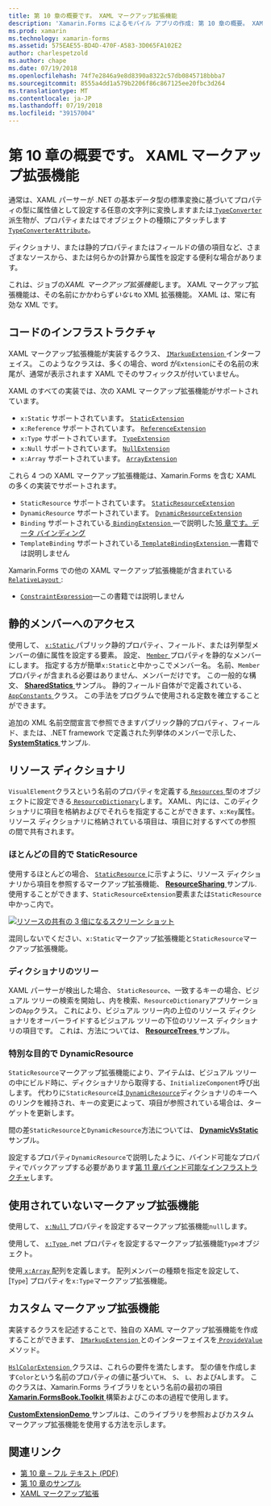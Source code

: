 ```yaml
---
title: 第 10 章の概要です。 XAML マークアップ拡張機能
description: 'Xamarin.Forms によるモバイル アプリの作成: 第 10 章の概要。 XAML マークアップ拡張機能'
ms.prod: xamarin
ms.technology: xamarin-forms
ms.assetid: 575EAE55-BD4D-470F-A583-3D065FA102E2
author: charlespetzold
ms.author: chape
ms.date: 07/19/2018
ms.openlocfilehash: 74f7e2846a9e8d8390a8322c57db0845718bbba7
ms.sourcegitcommit: 8555a4dd1a579b2206f86c867125ee20fbc3d264
ms.translationtype: MT
ms.contentlocale: ja-JP
ms.lasthandoff: 07/19/2018
ms.locfileid: "39157004"
---
```

# <a name="summary-of-chapter-10-xaml-markup-extensions"></a>第 10 章の概要です。 XAML マークアップ拡張機能

通常は、XAML パーサーが .NET の基本データ型の標準変換に基づいてプロパティの型に属性値として設定する任意の文字列に変換しますまたは[ `TypeConverter` ](xref:Xamarin.Forms.TypeConverter)派生物が、プロパティまたはでオブジェクトの種類にアタッチします[`TypeConverterAttribute`](xref:Xamarin.Forms.TypeConverterAttribute)。

ディクショナリ、または静的プロパティまたはフィールドの値の項目など、さまざまなソースから、または何らかの計算から属性を設定する便利な場合があります。

これは、ジョブの*XAML マークアップ拡張機能*します。 XAML マークアップ拡張機能は、その名前にかかわらず*いない*to XML 拡張機能。 XAML は、常に有効な XML です。

## <a name="the-code-infrastructure"></a>コードのインフラストラクチャ

XAML マークアップ拡張機能が実装するクラス、 [ `IMarkupExtension` ](xref:Xamarin.Forms.Xaml.IMarkupExtension)インターフェイス。 このようなクラスは、多くの場合、word が`Extension`にその名前の末尾が、通常が表示されます XAML でそのサフィックスが付いていません。

XAML のすべての実装では、次の XAML マークアップ拡張機能がサポートされています。

- `x:Static` サポートされています。 [`StaticExtension`](xref:Xamarin.Forms.Xaml.StaticExtension)
- `x:Reference` サポートされています。 [`ReferenceExtension`](xref:Xamarin.Forms.Xaml.ReferenceExtension)
- `x:Type` サポートされています。 [`TypeExtension`](xref:Xamarin.Forms.Xaml.TypeExtension)
- `x:Null` サポートされています。 [`NullExtension`](xref:Xamarin.Forms.Xaml.NullExtension)
- `x:Array` サポートされています。 [`ArrayExtension`](xref:Xamarin.Forms.Xaml.ArrayExtension)

これら 4 つの XAML マークアップ拡張機能は、Xamarin.Forms を含む XAML の多くの実装でサポートされます。

- `StaticResource` サポートされています。 [`StaticResourceExtension`](xref:Xamarin.Forms.Xaml.StaticResourceExtension)
- `DynamicResource` サポートされています。 [`DynamicResourceExtension`](xref:Xamarin.Forms.Xaml.DynamicResourceExtension)
- `Binding` サポートされている[ `BindingExtension` ](xref:Xamarin.Forms.Xaml.BindingExtension)&mdash;で説明した[16 章です。データ バインディング](#chapter16)
- `TemplateBinding` サポートされている[ `TemplateBindingExtension` ](xref:Xamarin.Forms.Xaml.TemplateBindingExtension)&mdash;書籍では説明しません

Xamarin.Forms での他の XAML マークアップ拡張機能が含まれている[ `RelativeLayout` ](xref:Xamarin.Forms.RelativeLayout):

- [`ConstraintExpression`](xref:Xamarin.Forms.ConstraintExpression)&mdash;この書籍では説明しません

## <a name="accessing-static-members"></a>静的メンバーへのアクセス

使用して、 [ `x:Static` ](xref:Xamarin.Forms.Xaml.StaticExtension)パブリック静的プロパティ、フィールド、または列挙型メンバーの値に属性を設定する要素。 設定、 [ `Member` ](xref:Xamarin.Forms.Xaml.StaticExtension.Member)プロパティを静的なメンバーにします。 指定する方が簡単`x:Static`と中かっこでメンバー名。 名前、`Member`プロパティが含まれる必要はありません、メンバーだけです。 この一般的な構文、 [ **SharedStatics** ](https://github.com/xamarin/xamarin-forms-book-samples/tree/master/Chapter10/SharedStatics)サンプル。 静的フィールド自体がで定義されている、 [ `AppConstants` ](https://github.com/xamarin/xamarin-forms-book-samples/blob/master/Chapter10/SharedStatics/SharedStatics/SharedStatics/AppConstants.cs)クラス。 この手法をプログラムで使用される定数を確立することができます。

追加の XML 名前空間宣言で参照できますパブリック静的プロパティ、フィールド、または、.NET framework で定義された列挙体のメンバーで示した、 [ **SystemStatics** ](https://github.com/xamarin/xamarin-forms-book-samples/tree/master/Chapter10/SystemStatics)サンプル.

## <a name="resource-dictionaries"></a>リソース ディクショナリ

`VisualElement`クラスという名前のプロパティを定義する[ `Resources` ](xref:Xamarin.Forms.VisualElement.Resources)型のオブジェクトに設定できる[ `ResourceDictionary`](xref:Xamarin.Forms.ResourceDictionary)します。 XAML、内には、このディクショナリに項目を格納およびでそれらを指定することができます、`x:Key`属性。 リソース ディクショナリに格納されている項目は、項目に対するすべての参照の間で共有されます。

### <a name="staticresource-for-most-purposes"></a>ほとんどの目的で StaticResource

使用するほとんどの場合、 [ `StaticResource` ](xref:Xamarin.Forms.Xaml.StaticResourceExtension)に示すように、リソース ディクショナリから項目を参照するマークアップ拡張機能、 [ **ResourceSharing** ](https://github.com/xamarin/xamarin-forms-book-samples/tree/master/Chapter10/ResourceSharing)サンプル. 使用することができます、`StaticResourceExtension`要素または`StaticResource`中かっこ内で。

[![リソースの共有の 3 倍になるスクリーン ショット](images/ch10fg03-small.png "リソースの共有")](images/ch10fg03-large.png#lightbox "リソースの共有")

混同しないでください、`x:Static`マークアップ拡張機能と`StaticResource`マークアップ拡張機能。

### <a name="a-tree-of-dictionaries"></a>ディクショナリのツリー

XAML パーサーが検出した場合、 `StaticResource`、一致するキーの場合、ビジュアル ツリーの検索を開始し、内を検索、`ResourceDictionary`アプリケーションの`App`クラス。 これにより、ビジュアル ツリー内の上位のリソース ディクショナリをオーバーライドするビジュアル ツリーの下位のリソース ディクショナリの項目です。 これは、方法については、 [ **ResourceTrees** ](https://github.com/xamarin/xamarin-forms-book-samples/tree/master/Chapter10/ResourceTrees)サンプル。

### <a name="dynamicresource-for-special-purposes"></a>特別な目的で DynamicResource

`StaticResource`マークアップ拡張機能により、アイテムは、ビジュアル ツリーの中にビルド時に、ディクショナリから取得する、`InitializeComponent`呼び出します。 代わりに`StaticResource`は[ `DynamicResource`](xref:Xamarin.Forms.Xaml.DynamicResourceExtension)ディクショナリのキーへのリンクを維持され、キーの変更によって、項目が参照されている場合は、ターゲットを更新します。

間の差`StaticResource`と`DynamicResource`方法については、 [ **DynamicVsStatic** ](https://github.com/xamarin/xamarin-forms-book-samples/tree/master/Chapter10/DynamicVsStatic)サンプル。

設定するプロパティ`DynamicResource`で説明したように、バインド可能なプロパティでバックアップする必要があります[第 11 章バインド可能なインフラストラクチャ](chapter11.md)します。

## <a name="lesser-used-markup-extensions"></a>使用されていないマークアップ拡張機能

使用して、 [ `x:Null` ](xref:Xamarin.Forms.Xaml.NullExtension)プロパティを設定するマークアップ拡張機能`null`します。

使用して、 [ `x:Type` ](xref:Xamarin.Forms.Xaml.TypeExtension) .net プロパティを設定するマークアップ拡張機能`Type`オブジェクト。

使用[ `x:Array` ](xref:Xamarin.Forms.Xaml.ArrayExtension)配列を定義します。 配列メンバーの種類を指定を設定して、[`Type`] プロパティを`x:Type`マークアップ拡張機能。

## <a name="a-custom-markup-extension"></a>カスタム マークアップ拡張機能

実装するクラスを記述することで、独自の XAML マークアップ拡張機能を作成することができます、 [ `IMarkupExtension` ](xref:Xamarin.Forms.Xaml.IMarkupExtension)とのインターフェイスを[ `ProvideValue` ](xref:Xamarin.Forms.Xaml.IMarkupExtension.ProvideValue(System.IServiceProvider))メソッド。

[ `HslColorExtension` ](https://github.com/xamarin/xamarin-forms-book-samples/blob/master/Libraries/Xamarin.FormsBook.Toolkit/Xamarin.FormsBook.Toolkit/HslColorExtension.cs)クラスは、これらの要件を満たします。 型の値を作成します`Color`という名前のプロパティの値に基づいて`H`、 `S`、 `L`、および`A`します。 このクラスは、Xamarin.Forms ライブラリをという名前の最初の項目[ **Xamarin.FormsBook.Toolkit** ](https://github.com/xamarin/xamarin-forms-book-samples/tree/master/Libraries/Xamarin.FormsBook.Toolkit)構築およびこの本の過程で使用します。

[ **CustomExtensionDemo** ](https://github.com/xamarin/xamarin-forms-book-samples/tree/master/Chapter10/CustomExtensionDemo)サンプルは、このライブラリを参照およびカスタム マークアップ拡張機能を使用する方法を示します。

## <a name="related-links"></a>関連リンク

- [第 10 章 – フル テキスト (PDF)](https://download.xamarin.com/developer/xamarin-forms-book/XamarinFormsBook-Ch10-Apr2016.pdf)
- [第 10 章のサンプル](https://github.com/xamarin/xamarin-forms-book-samples/tree/master/Chapter10)
- [XAML マークアップ拡張](~/xamarin-forms/xaml/markup-extensions/index.md)
